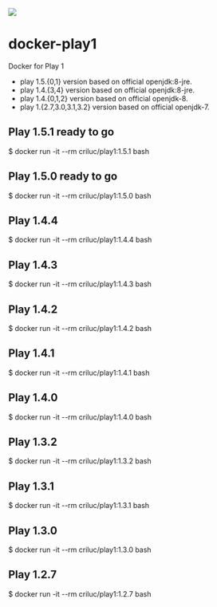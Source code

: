 [![](https://badge.imagelayers.io/criluc/play1:latest.svg)](https://imagelayers.io/?images=criluc/play1:latest 'Get your own badge on imagelayers.io')

docker-play1
============

Docker for Play 1
  - play 1.5.{0,1} version based on official openjdk:8-jre.
  - play 1.4.{3,4} version based on official openjdk:8-jre.
  - play 1.4.{0,1,2} version based on official openjdk-8.
  - play 1.{2.7,3.0,3.1,3.2} version based on official openjdk-7.


Play 1.5.1 ready to go
-----------------------

$ docker run -it --rm criluc/play1:1.5.1 bash

Play 1.5.0 ready to go
-----------------------

$ docker run -it --rm criluc/play1:1.5.0 bash

Play 1.4.4
-----------------------

$ docker run -it --rm criluc/play1:1.4.4 bash

Play 1.4.3
-----------------------

$ docker run -it --rm criluc/play1:1.4.3 bash

Play 1.4.2 
-----------------------

$ docker run -it --rm criluc/play1:1.4.2 bash

Play 1.4.1
-----------------------

$ docker run -it --rm criluc/play1:1.4.1 bash

Play 1.4.0
-----------------------

$ docker run -it --rm criluc/play1:1.4.0 bash

Play 1.3.2
-----------------------

$ docker run -it --rm criluc/play1:1.3.2 bash

Play 1.3.1
-----------------------

$ docker run -it --rm criluc/play1:1.3.1 bash

Play 1.3.0
-----------------------

$ docker run -it --rm criluc/play1:1.3.0 bash

Play 1.2.7
-----------------------

$ docker run -it --rm criluc/play1:1.2.7 bash